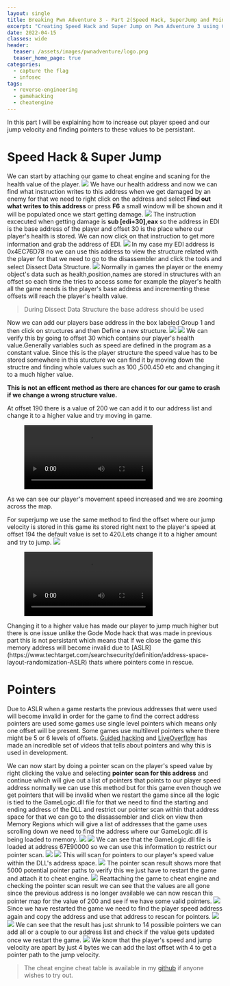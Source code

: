 ```yaml
---
layout: single
title: Breaking Pwn Adventure 3 - Part 2(Speed Hack, SuperJump and Pointers Offline Mode)
excerpt: "Creating Speed Hack and Super Jump on Pwn Adventure 3 using Cheat Engine"
date: 2022-04-15
classes: wide
header:
  teaser: /assets/images/pwnadventure/logo.png
  teaser_home_page: true
categories:
  - capture the flag
  - infosec
tags:  
  - reverse-engineering
  - gamehacking
  - cheatengine
---
```

In this part I will be explaining how to increase out player speed and our jump velocity  and finding pointers to these values to be persistant.

# Speed Hack & Super Jump
We can start by attaching our game to cheat engine and scaning for the health value of the player.
![](/assets/images/pwnadventure/partII/scan1.PNG)
We have our health address and now we can  find what instruction writes to this address when we get damaged by an enemy for that we need to right click on the address and select **Find out what writes to this address** or press **F6** a small window will be shown and it will be populated once we start getting damage.
![](/assets/images/pwnadventure/partII/writes2.PNG)
The instruction excecuted when getting damage is **sub [edi+30],eax** so the address in EDI is the base address of the player and offset 30 is the place where our player's health is stored. We can now click on that instruction to get more information and grab the address of EDI.
![](/assets/images/pwnadventure/partII/healthEDI.PNG)
In my case my EDI address is 0x4EC76D78 no we can use this address to view the structure related with the player for that we need to go to the disassembler and click the tools  and select Dissect Data Structure.
![](/assets/images/pwnadventure/partII/datastructure.PNG)
Normally in games the player or the enemy object's data such as health,position,names are stored in structures with an offset so each time the tries to access some for example the player's health all the game needs is the player's base address and incrementing these offsets will reach the player's health value.

>During Dissect Data Structure the base address should be used

Now we can add our players base address in the box labeled Group 1 and then click on structures and then Define a new structure.
![](/assets/images/pwnadventure/partII/datastructure1.PNG)
![](/assets/images/pwnadventure/partII/datastructure2.PNG)
We can verify this by going to offset 30 which contains our player's health value.Generally variables such as speed are defined in the program as a constant value.
Since this is the player structure the speed value has to be stored somewhere in this sturcture we can find it by moving down the structre and finding whole values such as 100 ,500.450 etc and changing it to a much higher value.

**This is not an efficent method as there are chances for our game to crash if we change a wrong structure value.**

At offset 190 there is a value of 200 we can add it to our address list and change it to a higher value and try moving in game.
<figure class="video_container">
  <video controls="true" allowfullscreen="true" >
    <source src="/assets/images/pwnadventure/partII/speed.mp4" type="video/mp4">
  </video>
</figure>
As we can see our player's movement speed increased and we are zooming across the map.

For superjump we use the same method to find the offset where our jump velocity is stored in this game its stored right next to the player's speed at offset 194 the default value is set to 420.Lets change it to a higher amount and try to jump.
![](/assets/images/pwnadventure/partII/jump.PNG)
<figure class="video_container">
  <video controls="true" allowfullscreen="true" >
    <source src="/assets/images/pwnadventure/partII/jump.mp4" type="video/mp4">
  </video>
</figure>
Changing it to a higher value has made our player to jump much higher but there is one issue unlike the Gode Mode hack that was made in previous part this is not persistant which means that if we close the game this memory address will become invalid due to [ASLR](https://www.techtarget.com/searchsecurity/definition/address-space-layout-randomization-ASLR) thats where pointers come in rescue.


# Pointers
Due to ASLR when a game restarts the previous addresses that were used will become invalid in order for the game to find the correct address pointers are used some games use single level pointers which means only one offset will be present.
Some games use multilevel pointers where there might be 5 or 6 levels of offsets.
[Guided hacking](https://guidedhacking.com/threads/understanding-pointers-how-to-find-pointers.14502/) and [LiveOverflow](https://www.youtube.com/watch?v=elI6vZR6HGE) has made an incredible set of videos that tells about pointers and why this is used in development.

We can now start by doing a pointer scan on the player's speed value by right clicking the value and selecting **pointer scan for this address** and continue which will give out a list of pointers that points to our player speed address normally we can use this method but for this game even though we get pointers that will be invalid when we restart the game since all the logic is tied to the GameLogic.dll file for that we need to find the starting and ending address of the DLL and restrict our pointer scan within that address space for that we can go to the dissassembler and click on view then Memory Regions which will give a list of addresses that the game uses scrolling down we need to find the address where our GameLogic.dll is being loaded to memory.
![](/assets/images/pwnadventure/partII/memory.PNG)
![](/assets/images/pwnadventure/partII/memory1.PNG)
We can see that the GameLogic.dll file is loaded at address 67E90000 so we can use this information to restrict our pointer scan.
![](/assets/images/pwnadventure/partII/pointer.PNG)
![](/assets/images/pwnadventure/partII/pointer1.PNG)
This will scan for pointers to our player's speed value within the DLL's address space.
![](/assets/images/pwnadventure/partII/pointer2.PNG)
The pointer scan result shows more that 5000 potential pointer paths to verify this we just have to restart the game and attach it to cheat engine.
![](/assets/images/pwnadventure/partII/pointer3.PNG)
Reattaching the game to cheat engine and checking the pointer scan result we can see that the values are all gone since the previous address is no longer available we can now rescan this pointer map for the value of 200 and see if we have some valid pointers.
![](/assets/images/pwnadventure/partII/pointer4.PNG)
Since we have restarted the game we need to find the player speed address again and copy the address and use that address to rescan for pointers.
![](assets/images/pwnadventure/partII/pointer5.PNG)
![](assets/images/pwnadventure/partII/pointer6.png)
We can see that the result has just shrunk to 14 possible pointers we can add all or a couple to our address list and check if the value gets updated once we restart the game.
![](assets/images/pwnadventure/partII/pointer7.png)
We know that the player's speed and jump velocity are apart by just 4 bytes we can add the last offset with 4 to get a pointer path to the jump velocity. 

>The cheat engine cheat table is available in my [github](https://github.com/rahulr311295/GameTrainers/blob/main/PwnAdventure3/CheatTable/PwnAdventure3.CT) if anyone wishes to try out.